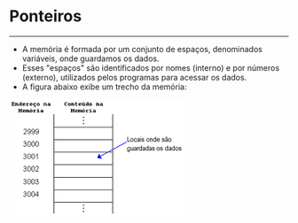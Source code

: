 # Ponteiros
---
+ A memória é formada por um conjunto de espaços, denominados variáveis, onde guardamos os dados.
+ Esses "espaços" são identificados por nomes (interno) e por números (externo), utilizados pelos programas para acessar os dados. 
+ A figura abaixo exibe um trecho da memória:

![figura](/markdowns/memoria.png)  


